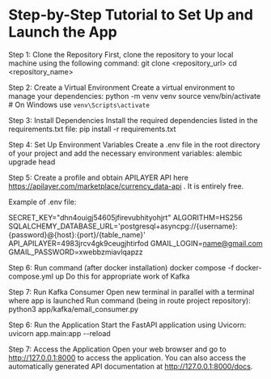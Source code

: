 # Step-by-Step Tutorial to Set Up and Launch the App
Step 1: Clone the Repository
First, clone the repository to your local machine using the following command:
git clone <repository_url>
cd <repository_name>

Step 2: Create a Virtual Environment
Create a virtual environment to manage your dependencies:
python -m venv venv
source venv/bin/activate  # On Windows use `venv\Scripts\activate`

Step 3: Install Dependencies
Install the required dependencies listed in the requirements.txt file:
pip install -r requirements.txt

Step 4: Set Up Environment Variables
Create a .env file in the root directory of your project and add the necessary environment variables:
alembic upgrade head

Step 5: Create a profile and obtain APILAYER API here https://apilayer.com/marketplace/currency_data-api .
It is entirely free.

Example of .env file:

SECRET_KEY="dhn4ouigj54605jfirevubhityohjrt"
ALGORITHM=HS256
SQLALCHEMY_DATABASE_URL='postgresql+asyncpg://{username}:{password}@{host}:{port}/{table_name}'
API_APILAYER=4983jrcv4gk9ceugjhtirfod
GMAIL_LOGIN=name@gmail.com
GMAIL_PASSWORD=xwebbzmiavlqapzz

Step 6: Run command (after docker installation)
docker compose -f docker-compose.yml up
Do this for appropriate work of Kafka

Step 7: Run Kafka Consumer
Open new terminal in parallel with a terminal where app is launched
Run command (being in route project repository): python3 app/kafka/email_consumer.py



Step 6: Run the Application
Start the FastAPI application using Uvicorn:
uvicorn app.main:app --reload

Step 7: Access the Application
Open your web browser and go to http://127.0.0.1:8000 to access the application. You can also access the automatically generated API documentation at http://127.0.0.1:8000/docs.
